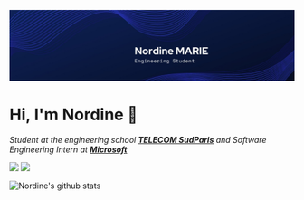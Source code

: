 ![Banner Image](https://github.com/nordine-marie/nordine-marie/blob/main/images/banner.jpeg)

# Hi, I'm Nordine 👋

*Student at the engineering school [**TELECOM SudParis**](https://www.telecom-sudparis.eu/) and Software Engineering Intern at [**Microsoft**](https://www.microsoft.com/)*

[![](https://img.shields.io/badge/LinkedIn-0077B5?style=for-the-badge&logo=linkedin&logoColor=white)](https://www.linkedin.com/in/nordine-marie-engineer/) [![](https://img.shields.io/badge/website-000000?style=for-the-badge&logo=About.me&logoColor=white)](https://www.nordinemarie.me/)


![Nordine's github stats](https://github-readme-stats.vercel.app/api?username=nordine-marie&show_icons=true&hide_border=true&theme=dark)


